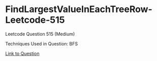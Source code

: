 # FindLargestValueInEachTreeRow-Leetcode-515

Leetcode Question 515 (Medium)

Techniques Used in Question:
BFS

[Link to Question](https://leetcode.com/problems/find-largest-value-in-each-tree-row/)
